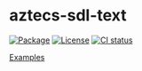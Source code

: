 # aztecs-sdl-text

[![Package](https://img.shields.io/hackage/v/aztecs-sdl-text.svg)](https://hackage.haskell.org/package/aztecs-sdl-text)
[![License](https://img.shields.io/badge/license-BSD3-blue.svg)](https://github.com/aztecs-hs/aztecs/blob/main/packages/aztecs-sdl-text/LICENSE)
[![CI status](https://github.com/aztecs-hs/aztecs/actions/workflows/ci.yml/badge.svg)](https://github.com/aztecs-hs/aztecs/actions)

[Examples](https://github.com/aztecs-hs/aztecs/blob/main/packages/aztecs-sdl-text/examples)
